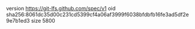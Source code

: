 version https://git-lfs.github.com/spec/v1
oid sha256:8061dc35d00c231cd5399cf4a06af3999f6038bfdbfb16fe3ad5df2e9e7b1ed3
size 5800
